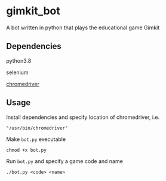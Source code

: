 # gimkit_bot

A bot written in python that plays the educational game Gimkit

## Dependencies

python3.8

selenium

[chromedriver](https://chromedriver.chromium.org/)

## Usage

Install dependencies and specify location of chromedriver, i.e.

`"/usr/bin/chromedriver"`

Make `bot.py` executable

`chmod +x bot.py`

Run `bot.py` and specify a game code and name

`./bot.py <code> <name>`